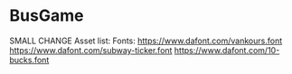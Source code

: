 # BusGame
SMALL CHANGE
Asset list:
Fonts: 
https://www.dafont.com/vankours.font
https://www.dafont.com/subway-ticker.font
https://www.dafont.com/10-bucks.font
